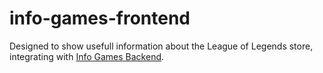 # info-games-frontend

Designed to show usefull information about the League of Legends store, integrating with [Info Games Backend](https://github.com/gustavomerini/info-games-bot).
